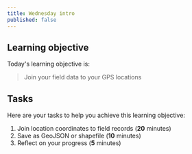 ```yaml
---
title: Wednesday intro
published: false
---
```


## Learning objective
Today's learning objective is:

> Join your field data to your GPS locations

## Tasks
Here are your tasks to help you achieve this learning objective:
1. Join location coordinates to field records (**20** minutes)
2. Save as GeoJSON or shapefile (**10** minutes)
2. Reflect on your progress (**5** minutes)

